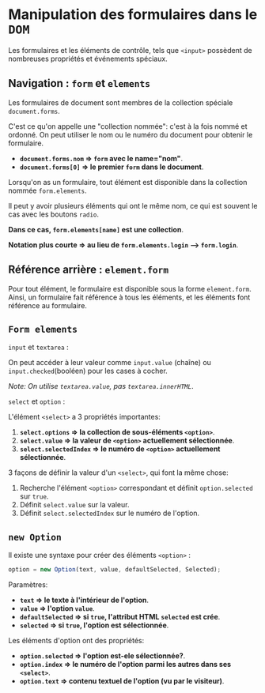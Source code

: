 # Manipulation des formulaires dans le `DOM`

Les formulaires et les éléments de contrôle, tels que `<input>` possèdent de nombreuses propriétés et événements spéciaux.

## Navigation : `form` et `elements`

Les formulaires de document sont membres de la collection spéciale `document.forms`.

C'est ce qu'on appelle une "collection nommée": c'est à la fois nommé et ordonné. On peut utiliser le nom ou le numéro du document pour obtenir le formulaire.

-   **`document.forms.nom` => `form` avec le name="nom"**.
-   **`document.forms[0]` => le premier `form` dans le document**.

Lorsqu'on as un formulaire, tout élément est disponible dans la collection nommée `form.elements`.

Il peut y avoir plusieurs éléments qui ont le même nom, ce qui est souvent le cas avec les boutons `radio`.

**Dans ce cas, `form.elements[name]` est une collection**.

**Notation plus courte => au lieu de `form.elements.login` --> `form.login`**.

## Référence arrière : `element.form`

Pour tout élément, le formulaire est disponible sous la forme `element.form`. Ainsi, un formulaire fait référence à tous les éléments, et les éléments font référence au formulaire.

## `Form elements`

`input` et `textarea` :

On peut accéder à leur valeur comme `input.value` (chaîne) ou `input.checked`(booléen) pour les cases à cocher.

_Note: On utilise `textarea.value`, pas `textarea.innerHTML`_.

`select` et `option` :

L'élément `<select>` a 3 propriétés importantes:

1.  **`select.options` => la collection de sous-éléments `<option>`**.
2.  **`select.value` => la valeur de `<option>` actuellement sélectionnée**.
3.  **`select.selectedIndex` => le numéro de `<option>` actuellement sélectionnée**.

3 façons de définir la valeur d'un `<select>`, qui font la même chose:

1.  Recherche l'élément `<option>` correspondant et définit `option.selected` sur `true`.
2.  Définit `select.value` sur la valeur.
3.  Définit `select.selectedIndex` sur le numéro de l'option.

## `new Option`

Il existe une syntaxe pour créer des éléments `<option>` :

```javascript
option = new Option(text, value, defaultSelected, Selected);
```

Paramètres:

-   **`text` => le texte à l'intérieur de l'option**.
-   **`value` => l'option `value`**.
-   **`defaultSelected` => si `true`, l'attribut HTML `selected` est crée**.
-   **`selected` => si `true`, l'option est sélectionnée**.

Les éléments d'option ont des propriétés:

-   **`option.selected` => l'option est-ele sélectionnée?**.
-   **`option.index` => le numéro de l'option parmi les autres dans ses `<select>`**.
-   **`option.text` => contenu textuel de l'option (vu par le visiteur)**.

